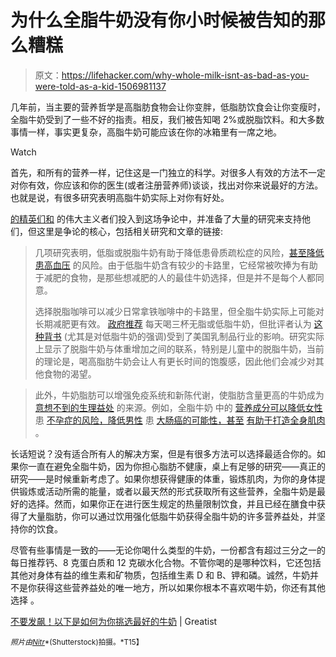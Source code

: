 # 为什么全脂牛奶没有你小时候被告知的那么糟糕

> 原文：<https://lifehacker.com/why-whole-milk-isnt-as-bad-as-you-were-told-as-a-kid-1506981137>

几年前，当主要的营养哲学是高脂肪食物会让你变胖，低脂肪饮食会让你变瘦时，全脂牛奶受到了一些不好的指责。相反，我们被告知喝 2%或脱脂饮料。和大多数事情一样，事实更复杂，高脂牛奶可能应该在你的冰箱里有一席之地。

Watch

首先，和所有的营养一样，记住这是一门独立的科学。对很多人有效的方法不一定对你有效，你应该和你的医生(或者注册营养师)谈谈，找出对你来说最好的方法。也就是说，有很多研究表明高脂牛奶实际上对你有好处。

[的精英们和](http://greatist.com/) 的伟大主义者们投入到这场争论中，并准备了大量的研究来支持他们，但这里是争论的核心，包括相关研究和文章的链接:

> 几项研究表明，低脂或脱脂牛奶有助于降低患骨质疏松症的风险，[甚至降低患高血压](http://www.ncbi.nlm.nih.gov/pubmed/16280427) 的风险。由于低脂牛奶含有较少的卡路里，它经常被吹捧为有助于减肥的食物，是那些想减肥的人的最佳牛奶选择，但是并不是每个人都同意。
> 
> 选择脱脂咖啡可以减少日常拿铁咖啡中的卡路里，但全脂牛奶实际上可能对长期减肥更有效。 [政府推荐](http://www.choosemyplate.gov/food-groups/dairy-amount.html) 每天喝三杯无脂或低脂牛奶，但批评者认为 [这种背书](http://www.hsph.harvard.edu/news/hsph-in-the-news/three-cups-of-milk-a-day-that-may-be-too-many/) (尤其是对低脂牛奶的强调)受到了美国乳制品行业的影响。研究实际上显示了脱脂牛奶与体重增加之间的联系，特别是儿童中的脱脂牛奶，当前的理论是，喝高脂肪牛奶会让人有更长时间的饱腹感，因此他们会减少对其他食物的渴望。

> 此外，牛奶脂肪可以增强免疫系统和新陈代谢，使脂肪含量更高的牛奶成为 [意想不到的生理益处](http://www.ncbi.nlm.nih.gov/pubmed/18937626) 的来源。例如，全脂牛奶 中的 [营养成分可以降低女性](http://www.ncbi.nlm.nih.gov/pubmed/18937626) 患 [不孕症的风险，降低男性](http://www.ncbi.nlm.nih.gov/pubmed/17329264) 患 [大肠癌的可能性，甚至](http://www.ncbi.nlm.nih.gov/pubmed/16210722) [有助于打造全身肌肉](http://www.ncbi.nlm.nih.gov/pubmed/16679981) 。

长话短说？没有适合所有人的解决方案，但是有很多方法可以选择最适合你的。如果你一直在避免全脂牛奶，因为你担心脂肪不健康，桌上有足够的研究——真正的研究——是时候重新考虑了。如果你想获得健康的体重，锻炼肌肉，为你的身体提供锻炼或活动所需的能量，或者以最天然的形式获取所有这些营养，全脂牛奶是最好的选择。然而，如果你正在进行医生规定的热量限制饮食，并且已经在膳食中获得了大量脂肪，你可以通过饮用强化低脂牛奶获得全脂牛奶的许多营养益处，并坚持你的饮食。

尽管有些事情是一致的——无论你喝什么类型的牛奶，一份都含有超过三分之一的每日推荐钙、8 克蛋白质和 12 克碳水化合物。不管你喝的是哪种饮料，它还包括其他对身体有益的维生素和矿物质，包括维生素 D 和 B、钾和磷。诚然，牛奶并不是你获得这些营养益处的唯一地方，所以如果你根本不喜欢喝牛奶，你还有其他选择 。

[不要发飙！以下是如何为你挑选最好的牛奶](http://greatist.com/health/cows-milk-benefits-comparison) | Greatist

<small>*照片由*</small>[<small>*Nitr*</small>](http://www.shutterstock.com/pic.mhtml?id=92340700&src=id)<small>*(Shutterstock)拍摄。*T15】</small>